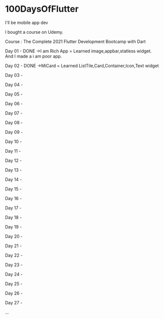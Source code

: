 # 100DaysOfFlutter
I'll be mobile app dev

I bought a course on Udemy.

Course : The Complete 2021 Flutter Development Bootcamp with Dart

Day 01 - DONE
->I am Rich App = Learned image,appbar,statless widget. And I made a i am poor app.

Day 02 - DONE
->MiCard = Learned ListTile,Card,Container,Icon,Text widget

Day 03 - 

Day 04 - 

Day 05 - 

Day 06 - 

Day 07 - 

Day 08 - 

Day 09 -

Day 10 - 

Day 11 - 

Day 12 - 

Day 13 - 

Day 14 - 

Day 15 - 

Day 16 - 

Day 17 - 

Day 18 - 

Day 19 - 

Day 20 - 

Day 21 - 

Day 22 - 

Day 23 - 

Day 24 - 

Day 25 - 

Day 26 - 

Day 27 - 

...

